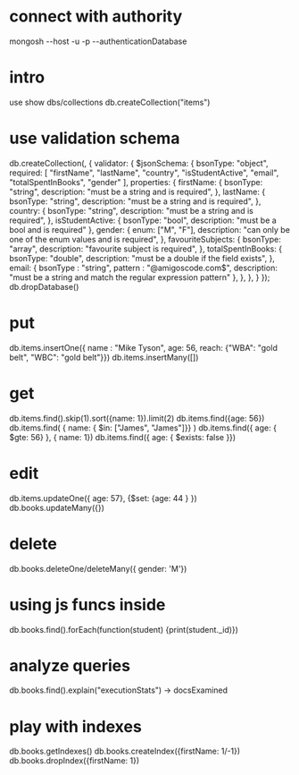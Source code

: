 # connect with authority
mongosh --host <hostname> -u <mongouser> -p <mongopass> --authenticationDatabase <dbname>

# intro
use <dbname>
show dbs/collections
db.createCollection("items")

# use validation schema
db.createCollection(<collection-name>, {
  validator: {
    $jsonSchema: {
      bsonType: "object",
      required: [
        "firstName", "lastName", "country", "isStudentActive",
        "email", "totalSpentInBooks", "gender"
      ],
      properties: {
        firstName: {
          bsonType: "string",
          description: "must be a string and is required",
        },
        lastName: {
          bsonType: "string",
          description: "must be a string and is required",
        },
        country: {
          bsonType: "string",
          description: "must be a string and is required",
        },
        isStudentActive: {
          bsonType: "bool",
          description: "must be a bool and is required"
        },
        gender: {
          enum: ["M", "F"],
          description: "can only be one of the enum values and is required",
        },
        favouriteSubjects: {
          bsonType: "array",
          description: "favourite subject is required",
        },
        totalSpentInBooks: {
          bsonType: "double",
          description: "must be a double if the field exists",
        },
        email: {
          bsonType : "string",
          pattern : "@amigoscode\.com$",
          description: "must be a string and match the regular expression pattern"
        },
      },
    },
  }
});
db.dropDatabase()

# put
db.items.insertOne({ name : "Mike Tyson", age: 56, reach: {"WBA": "gold belt", "WBC": "gold belt"}})
db.items.insertMany([])
# get
db.items.find().skip(1).sort({name: 1}).limit(2)
db.items.find({age: 56})
db.items.find( { name: { $in: ["James", "James"]}} )
db.items.find({ age: { $gte: 56} }, { name: 1})
db.items.find({ age: { $exists: false }})
# edit
db.items.updateOne({ age: 57}, {$set: {age: 44 } })
db.books.updateMany({})
# delete
db.books.deleteOne/deleteMany({ gender: 'M'})

# using js funcs inside
db.books.find().forEach(function(student) {print(student._id)})

# analyze queries
db.books.find().explain("executionStats") -> docsExamined

# play with indexes
db.books.getIndexes()
db.books.createIndex({firstName: 1/-1})
db.books.dropIndex({firstName: 1})